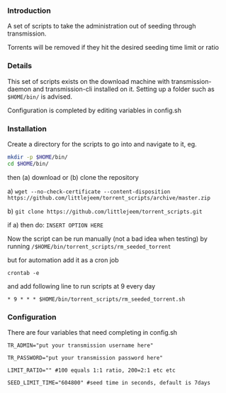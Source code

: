 ### Introduction ###
A set of scripts to take the administration out of seeding through transmission.

Torrents will be removed if they hit the desired seeding time limit or ratio

### Details ####
This set of scripts exists on the download machine with transmission-daemon and transmission-cli installed on it. Setting up a folder such as `$HOME/bin/` is advised.

Configuration is completed by editing variables in config.sh

### Installation ###
Create a directory for the scripts to go into and navigate to it, eg.
```bash
mkdir -p $HOME/bin/
cd $HOME/bin/
```

then (a) download or (b) clone the repository

a)
`wget --no-check-certificate --content-disposition https://github.com/littlejeem/torrent_scripts/archive/master.zip`

b)
`git clone https://github.com/littlejeem/torrent_scripts.git`

if a) then do:
`INSERT OPTION HERE`

Now the script can be run manually (not a bad idea when testing) by running
`/$HOME/bin/torrent_scripts/rm_seeded_torrent`

but for automation add it as a cron job

`crontab -e`

and add following line to run scripts at 9 every day

`* 9 * * * $HOME/bin/torrent_scripts/rm_seeded_torrent.sh`

### Configuration ###
There are four variables that need completing in config.sh

`TR_ADMIN="put your transmission username here"`

`TR_PASSWORD="put your transmission password here"`

`LIMIT_RATIO="" #100 equals 1:1 ratio, 200=2:1 etc etc`

`SEED_LIMIT_TIME="604800" #seed time in seconds, default is 7days`
